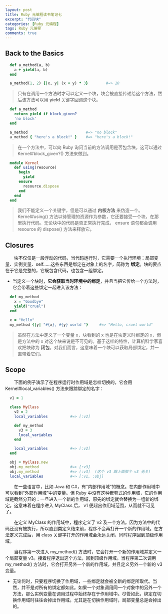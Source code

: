 ```yaml
---
layout: post
title: Ruby 元编程读书笔记七
excerpt: "代码块"
categories: [Ruby 元编程]
tags: Ruby 元编程
comments: true
---
```


## Back to the Basics

```ruby
  def a_method(a, b)
    a + yield(a, b)
  end

  a_method(1, 2) {|x, y| (x + y) * 3}        #=> 10
```
>只有在调用一个方法时才可以定义一个块，块会被直接传递给这个方法，然后该方法可以用 **yield** 关键字回调这个块。

```ruby
  def a_method
    return yield if block_given?
    'no block'
  end

  a_method                          #=> "no block"
  a_method { "here's a block!" }    #=> "here's a block!"
```
>在一个方法中，可以向 Ruby 询问当前的方法调用是否包含块。这可以通过 Kernel#block_given?() 方法来做到。

```ruby
  module Kernel
    def using(resource)
      begin
        yield
      ensure
        resource.dispose
      end
    end
  end
```
>我们不能定义一个关键字，但是可以通过 **内核方法** 来伪造一个。 Kernel#using() 方法以待管理的资源作为参数，它还要接受一个块，在那里执行代码。无论块中的代码是否正常执行完成， ensure 语句都会调用 resource 的 dispose() 方法来释放它。

## Closures

&emsp;&emsp;块不仅仅是一段浮动的代码，当代码运行时，它需要一个执行环境：局部变量、实例变量、self......这些东西是绑定在对象上的名字，简称为 **绑定**。块的要点在于它是完整的，它既包含代码，也包含一组绑定。

* 当定义一个块时，**它会获取当时环境中的绑定**，并且当把它传给一个方法时，它会带着这些绑定一起进入该方法：
```ruby
  def my_method
    x = "Goodbye"
    yield("cruel")
  end

  x = "Hello"
  my_method {|y| "#{x}, #{y} world "}     #=> "Hello, cruel world"
```
>虽然在方法中定义了一个变量 x，块看到的 x 也是在块定义时绑定的 x，但是方法中的 x 对这个块来说是不可见的。基于这样的特性，计算机科学家喜欢把块称为 **闭包**。对我们而言，这意味着一个块可以获取局部绑定，并一直带着它们。

## Scope

&emsp;&emsp;下面的例子演示了在程序运行时作用域是怎样切换的，它会用 Kernel#local_variables() 方法来跟踪绑定的名字：
```ruby
  v1 = 1

  class MyClass
    v2 = 2
    local_variables          #=> [:v2]

    def my_method
      v3 = 3
      local_variables
    end

    local_variables          #=> [:v2]
  end

  obj = MyClass.new
  obj.my_method              #=> [:v3]
  obj.my_method              #=> [:v3]  (这个 v3 跟上面那个 v3 无关)
  local_variables            #=> [:v1, :obj]
```
&emsp;&emsp;在一些语言中，比如 Java 和 C#，有“内部作用域”的概念。在内部作用域中可以看到“外部作用域”中的变量。但 Ruby 中没有这种嵌套式的作用域，它的作用域是截然分开的：一旦进入一个新的作用域，原先的绑定就会替换为一组新的绑定。这意味着在程序进入 MyClass 后， v1 便超出作用域范围，从而就不可见了。

&emsp;&emsp;在定义 MyClass 的作用域中，程序定义了 v2 及一个方法。因为方法中的代码还没有被执行，所以直到类定义结束前，程序不会再打开一个新的作用域。在方法定义完成后，用 class 关键字打开的作用域会永远关闭，同时程序回到顶级作用域。

&emsp;&emsp;当程序第一次进入 my_method() 方法时，它会打开一个新的作用域并定义一个局部变量 v3。接着程序退出这个方法，回到顶级作用域。当程序第二次调用 my_method() 方法时，它会打开另外一个新的作用域，并且定义另外一个新的 v3 变量。

* 无论何时，只要程序切换了作用域，一些绑定就会被全新的绑定所取代。当然，并不是对所有的绑定都如此。如果一个对象调用同一个对象中的另外一个方法，那么实例变量在调用过程中始终存在于作用域中。尽管如此，绑定在切换作用域时往往会掉出作用域。尤其是在切换作用域时，局部变量总是会掉出的。
